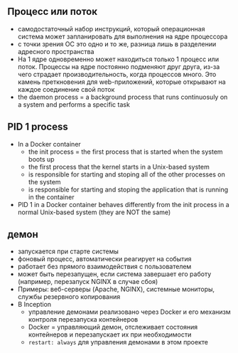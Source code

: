 ## Процесс или поток
   + самодостаточный набор инструкций, который операционная система может запланировать для выполнения на ядре процессора
   + с точки зрения ОС это одно и то же, разница лишь в разделении адресного пространства
   + На 1 ядре одновременно может находиться только 1 процесс или поток. Процессы на ядре постоянно подменяют друг друга, из-за чего страдает производительность, когда процессов много. Это камень преткновения для web-приложений, которые открывают на каждое соединение свой поток
   + the daemon process = a background process that runs continuosuly on a system and performs a specific task

## PID 1 process
* In a Docker container
  + the init process = the first process that is started when the system boots up
  + the first process that the kernel starts in a Unix-based system
  + is responsible for starting and stoping all of the other processes on the system
  + is responsible for starting and stoping the application that is running in the container
* PID 1 in a Docker container behaves differently from the init process in a normal Unix-based system (they are NOT the same)

## демон
* запускается при старте системы
* фоновый процесс, автоматически реагирует на события
* работает без прямого взаимодействия с пользователем
* может быть перезапущен, если система завершает его работу (например, перезапуск NGINX в случае сбоя)
* Примеры: веб-серверы (Apache, NGINX), системные мониторы, службы резервного копирования
* В Inception
  + управление демонами реализовано через Docker и его механизм контроля перезапуска контейнеров
  + Docker = управляющий демон, отслеживает состояния контейнеров и перезапускает их при необходимости
  + `restart: always` для управления демонами в этом проекте
